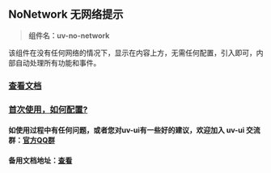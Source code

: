 ## NoNetwork 无网络提示

> **组件名：uv-no-network**

该组件在没有任何网络的情况下，显示在内容上方，无需任何配置，引入即可，内部自动处理所有功能和事件。

### [查看文档](https://www.uvui.cn/components/noNetwork.html)

### <a href="https://www.uvui.cn/components/quickstart.html" target="_blank">首次使用，如何配置?</a>

#### 如使用过程中有任何问题，或者您对uv-ui有一些好的建议，欢迎加入 uv-ui 交流群：<a href="https://www.uvui.cn/components/addQQGroup.html" target="_blank">官方QQ群</a>

#### 备用文档地址：[查看](https://uvui.ppiyy.cn/components/noNetwork.html)